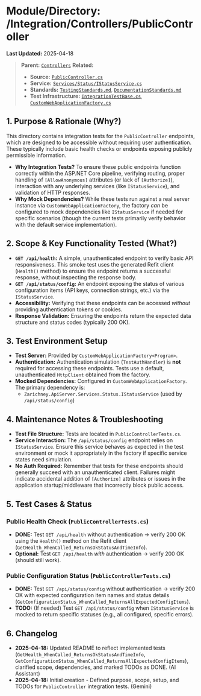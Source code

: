 # Module/Directory: /Integration/Controllers/PublicController

**Last Updated:** 2025-04-18

> **Parent:** [`Controllers`](../README.md)
> **Related:**
> * **Source:** [`PublicController.cs`](../../../../api-server/Controllers/PublicController.cs)
> * **Service:** [`Services/Status/IStatusService.cs`](../../../../api-server/Services/Status/IStatusService.cs)
> * **Standards:** [`TestingStandards.md`](../../../../Docs/Standards/TestingStandards.md), [`DocumentationStandards.md`](../../../../Docs/Development/DocumentationStandards.md)
> * **Test Infrastructure:** [`IntegrationTestBase.cs`](../../IntegrationTestBase.cs), [`CustomWebApplicationFactory.cs`](../../../Framework/Fixtures/CustomWebApplicationFactory.cs)

## 1. Purpose & Rationale (Why?)

This directory contains integration tests for the `PublicController` endpoints, which are designed to be accessible without requiring user authentication. These typically include basic health checks or endpoints exposing publicly permissible information.

* **Why Integration Tests?** To ensure these public endpoints function correctly within the ASP.NET Core pipeline, verifying routing, proper handling of `[AllowAnonymous]` attributes (or lack of `[Authorize]`), interaction with any underlying services (like `IStatusService`), and validation of HTTP responses.
* **Why Mock Dependencies?** While these tests run against a real server instance via `CustomWebApplicationFactory`, the factory *can* be configured to mock dependencies like `IStatusService` if needed for specific scenarios (though the current tests primarily verify behavior with the default service implementation).

## 2. Scope & Key Functionality Tested (What?)

* **`GET /api/health`:** A simple, unauthenticated endpoint to verify basic API responsiveness.
  This smoke test uses the generated Refit client (`Health()` method) to ensure the endpoint returns a successful response, without inspecting the response body.
* **`GET /api/status/config`:** An endpoint exposing the status of various configuration items (API keys, connection strings, etc.) via the `IStatusService`.
* **Accessibility:** Verifying that these endpoints can be accessed *without* providing authentication tokens or cookies.
* **Response Validation:** Ensuring the endpoints return the expected data structure and status codes (typically 200 OK).

## 3. Test Environment Setup

* **Test Server:** Provided by `CustomWebApplicationFactory<Program>`.
* **Authentication:** Authentication simulation (`TestAuthHandler`) is **not** required for accessing these endpoints. Tests use a default, unauthenticated `HttpClient` obtained from the factory.
* **Mocked Dependencies:** Configured in `CustomWebApplicationFactory`. The primary dependency is:
    * `Zarichney.ApiServer.Services.Status.IStatusService` (used by `/api/status/config`)

## 4. Maintenance Notes & Troubleshooting

* **Test File Structure:** Tests are located in `PublicControllerTests.cs`.
* **Service Interaction:** The `/api/status/config` endpoint relies on `IStatusService`. Ensure this service behaves as expected in the test environment or mock it appropriately in the factory if specific service states need simulation.
* **No Auth Required:** Remember that tests for these endpoints should generally succeed with an unauthenticated client. Failures might indicate accidental addition of `[Authorize]` attributes or issues in the application startup/middleware that incorrectly block public access.

## 5. Test Cases & Status

### Public Health Check (`PublicControllerTests.cs`)
* **DONE:** Test `GET /api/health` without authentication -> verify 200 OK using the `Health()` method on the Refit client (`GetHealth_WhenCalled_ReturnsOkStatusAndTimeInfo`).
* **Optional:** Test `GET /api/health` *with* authentication -> verify 200 OK (should still work).

### Public Configuration Status (`PublicControllerTests.cs`)
* **DONE:** Test `GET /api/status/config` without authentication -> verify 200 OK with expected configuration item names and status details (`GetConfigurationStatus_WhenCalled_ReturnsAllExpectedConfigItems`).
* **TODO:** (If needed) Test `GET /api/status/config` when `IStatusService` is mocked to return specific statuses (e.g., all configured, specific errors).

## 6. Changelog

* **2025-04-18:** Updated README to reflect implemented tests (`GetHealth_WhenCalled_ReturnsOkStatusAndTimeInfo`, `GetConfigurationStatus_WhenCalled_ReturnsAllExpectedConfigItems`), clarified scope, dependencies, and marked TODOs as DONE. (AI Assistant)
* **2025-04-18:** Initial creation - Defined purpose, scope, setup, and TODOs for `PublicController` integration tests. (Gemini)

